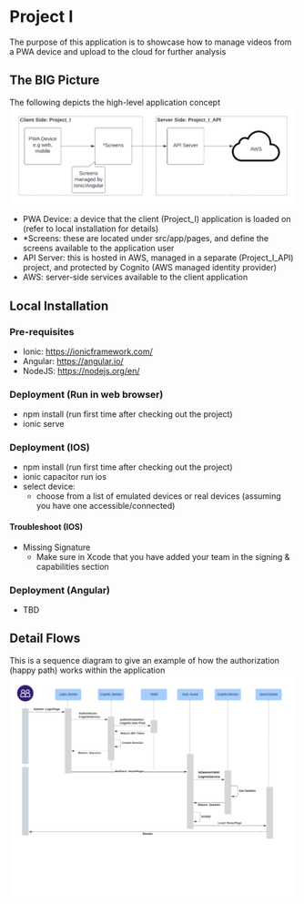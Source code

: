 # Project I
The purpose of this application is to showcase how to manage videos from a PWA device and upload to the cloud for further analysis

## The BIG Picture
The following depicts the high-level application concept
![Alt text](src/assets/concept.png "concept")
- PWA Device: a device that the client (Project_I) application is loaded on (refer to local installation for details)
- *Screens: these are located under src/app/pages, and define the screens available to the application user
- API Server: this is hosted in AWS, managed in a separate (Project_I_API) project, and protected by Cognito (AWS managed identity provider)
- AWS: server-side services available to the client application

## Local Installation
### Pre-requisites
- Ionic: https://ionicframework.com/
- Angular: https://angular.io/
- NodeJS: https://nodejs.org/en/
### Deployment (Run in web browser)
- npm install (run first time after checking out the project)
- ionic serve

### Deployment (IOS)
- npm install (run first time after checking out the project)
- ionic capacitor run ios
- select device:
    - choose from a list of emulated devices or real devices (assuming you have one accessible/connected)

#### Troubleshoot (IOS)
- Missing Signature
    - Make sure in Xcode that you have added your team in the signing & capabilities section

### Deployment (Angular)
- TBD


## Detail Flows
This is a sequence diagram to give an example of how the authorization (happy path) works within the application
![Alt text](src/assets/auth-sequence.png "auth sequence")
